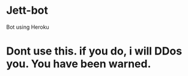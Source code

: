 # Jett-bot
Bot using Heroku
# Dont use this. if you do, i will DDos you. You have been warned.								
